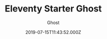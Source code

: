 ---
title: Eleventy Starter Ghost
github: https://github.com/TryGhost/eleventy-starter-ghost
demo: https://eleventy.ghost.org/
author: Ghost
ssg:
  - Eleventy
cms:
  - Ghost
date: 2019-07-15T11:43:52.000Z
description: A starter template to build websites with Ghost & Eleventy
draft: false
publish_date: '2019-07-15T11:43:52Z'
update_date: '2022-01-11T09:28:24Z'
github_star: 305
github_fork: 144
---